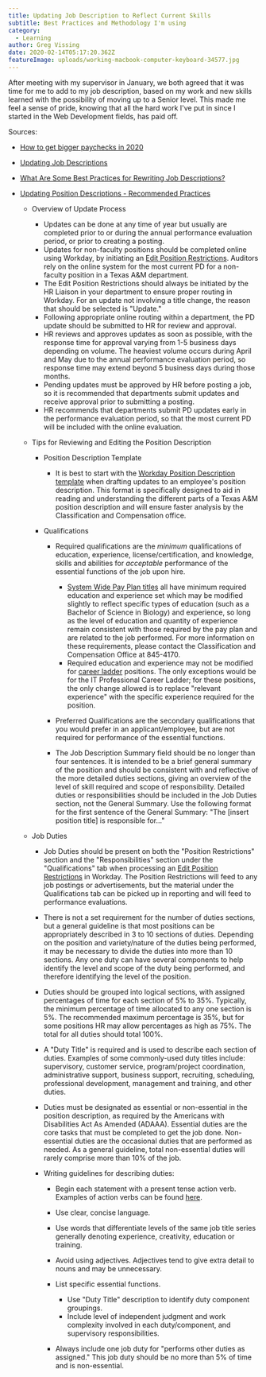 ```yaml
---
title: Updating Job Description to Reflect Current Skills
subtitle: Best Practices and Methodology I'm using
category:
  - Learning
author: Greg Vissing
date: 2020-02-14T05:17:20.362Z
featureImage: uploads/working-macbook-computer-keyboard-34577.jpg
---
```

After meeting with my supervisor in January, we both agreed that it was time for me to add to my job description, based on my work and new skills learned with the possibility of moving up to a Senior level. This made me feel a sense of pride, knowing that all the hard work I've put in since I started in the Web Development fields, has paid off.

Sources:

* [How to get bigger paychecks in 2020](https://fearlesssalarynegotiation.com/get-your-next-raise/)
* [Updating Job Descriptions](https://www.cbsnews.com/news/updating-job-descriptions/)
* [What Are Some Best Practices for Rewriting Job Descriptions?](https://www.workforce.com/news/what-are-some-best-practices-for-rewriting-job-descriptions)
* [Updating Position Descriptions - Recommended Practices](https://employees.tamu.edu/compensation/resources/updating-position-descriptions/)

  * Overview of Update Process

    * Updates can be done at any time of year but usually are completed prior to or during the annual performance evaluation period, or prior to creating a posting.
    * Updates for non-faculty positions should be completed online using Workday, by initiating an [Edit Position Restrictions](https://employees.tamu.edu/compensation/job-changes/edit-position-restrictions/ "Edit Position Restrictions"). Auditors rely on the online system for the most current PD for a non-faculty position in a Texas A&M department.
    * The Edit Position Restrictions should always be initiated by the HR Liaison in your department to ensure proper routing in Workday. For an update not involving a title change, the reason that should be selected is "Update."
    * Following appropriate online routing within a department, the PD update should be submitted to HR for review and approval.
    * HR reviews and approves updates as soon as possible, with the response time for approval varying from 1-5 business days depending on volume. The heaviest volume occurs during April and May due to the annual performance evaluation period, so response time may extend beyond 5 business days during those months.
    * Pending updates must be approved by HR before posting a job, so it is recommended that departments submit updates and receive approval prior to submitting a posting.
    * HR recommends that departments submit PD updates early in the performance evaluation period, so that the most current PD will be included with the online evaluation.
  * Tips for Reviewing and Editing the Position Description

    * Position Description Template

      * It is best to start with the [Workday Position Description template](https://employees.tamu.edu/media/1600861/workday-position-description-template.docx "Workday Position Description Template.docx") when drafting updates to an employee's position description. This format is specifically designed to aid in reading and understanding the different parts of a Texas A&M position description and will ensure faster analysis by the Classification and Compensation office.
    * Qualifications

      * Required qualifications are the *minimum* qualifications of education, experience, license/certification, and knowledge, skills and abilities for *acceptable* performance of the essential functions of the job upon hire.

        * [System Wide Pay Plan titles](https://employees.tamu.edu/compensation/pay-plan/pay-plan-titles/ "System-wide Pay Plan Titles") all have minimum required education and experience set which may be modified slightly to reflect specific types of education (such as a Bachelor of Science in Biology) and experience, so long as the level of education and quantity of experience remain consistent with those required by the pay plan and are related to the job performed. For more information on these requirements, please contact the Classification and Compensation Office at 845-4170.
        * Required education and experience may not be modified for [career ladder](https://employees.tamu.edu/compensation/career-ladders/ "Career Ladders with Texas A&M University") positions. The only exceptions would be for the IT Professional Career Ladder; for these positions, the only change allowed is to replace "relevant experience" with the specific experience required for the position.
      * Preferred Qualifications are the secondary qualifications that you would prefer in an applicant/employee, but are not required for performance of the essential functions.
      * The Job Description Summary field should be no longer than four sentences. It is intended to be a brief general summary of the position and should be consistent with and reflective of the more detailed duties sections, giving an overview of the level of skill required and scope of responsibility. Detailed duties or responsibilities should be included in the Job Duties section, not the General Summary. Use the following format for the first sentence of the General Summary: "The \[insert position title] is responsible for…"
  * Job Duties

    * Job Duties should be present on both the "Position Restrictions" section and the "Responsibilities" section under the "Qualifications" tab when processing an [Edit Position Restrictions](https://employees.tamu.edu/compensation/job-changes/edit-position-restrictions/ "Edit Position Restrictions") in Workday. The Position Restrictions will feed to any job postings or advertisements, but the material under the Qualifications tab can be picked up in reporting and will feed to performance evaluations.
    * There is not a set requirement for the number of duties sections, but a general guideline is that most positions can be appropriately described in 3 to 10 sections of duties. Depending on the position and variety/nature of the duties being performed, it may be necessary to divide the duties into more than 10 sections. Any one duty can have several components to help identify the level and scope of the duty being performed, and therefore identifying the level of the position.
    * Duties should be grouped into logical sections, with assigned percentages of time for each section of 5% to 35%. Typically, the minimum percentage of time allocated to any one section is 5%. The recommended maximum percentage is 35%, but for some positions HR may allow percentages as high as 75%. The total for all duties should total 100%.
    * A "Duty Title" is required and is used to describe each section of duties. Examples of some commonly-used duty titles include: supervisory, customer service, program/project coordination, administrative support, business support, recruiting, scheduling, professional development, management and training, and other duties.
    * Duties must be designated as essential or non-essential in the position description, as required by the Americans with Disabilities Act As Amended (ADAAA). Essential duties are the core tasks that must be completed to get the job done. Non-essential duties are the occasional duties that are performed as needed. As a general guideline, total non-essential duties will rarely comprise more than 10% of the job.
    * Writing guidelines for describing duties:

      * Begin each statement with a present tense action verb. Examples of action verbs can be found [here](https://employees.tamu.edu/compensation/resources/action-verbs/).
      * Use clear, concise language.
      * Use words that differentiate levels of the same job title series generally denoting experience, creativity, education or training.
      * Avoid using adjectives. Adjectives tend to give extra detail to nouns and may be unnecessary.
      * List specific essential functions.

        * Use "Duty Title" description to identify duty component groupings.
        * Include level of independent judgment and work complexity involved in each duty/component, and supervisory responsibilities.
      * Always include one job duty for "performs other duties as assigned." This job duty should be no more than 5% of time and is non-essential.
